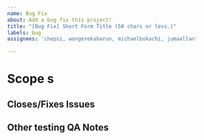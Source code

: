 ```yaml
---
name: Bug Fix
about: Add a bug fix this project!
title: "[Bug Fix] Short Form Title (50 chars or less.)"
labels: bug
assignees: 'chepsi, wangerekaharun, michaelbukachi, jumaallan'

---
```

<!-- Please make sure to read https://github.com/droidconKE/droidconKE2022Android/docs/CONTRIBUTING.md and check that you understand and have followed it as best as possible -->
<!-- Explain what your bugfix seeks to remedy in a short paragraph. -->
# Scope  s

<!-- Declare any issues by typing `fixes #1` or `closes #1` for example so that the automation can kick in when this is merged -->
## Closes/Fixes Issues

<!-- What have you tested specifically and what possible impacts/areas there are that may need retesting by others. -->
## Other testing QA Notes

